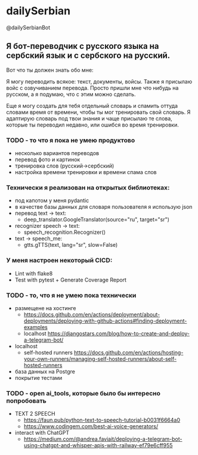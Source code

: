 # dailySerbian

@dailySerbianBot

## Я бот-переводчик с русского языка на сербский язык и с сербского на русский.

Вот что ты должен знать обо мне:

Я могу переводить всякое: текст, документы, войсы. Также я присылаю войс с озвучиванием перевода. Просто пришли мне что
нибудь на русском, а я подумаю, что с этим можно сделать.

Еще я могу создать для тебя отдельный словарь и спамить оттуда словами время от времени, чтобы ты мог тренировать свой
словарь. Я адаптирую словарь под твои знания и чаще присылаю те слова, которые ты переводил недавно, или ошибся во время
тренировки.

### TODO - то что я пока не умею продуктово

- несколько вариантов переводов
- перевод фото и картинок
- тренировка слов (русский->сербский)
- настройка времени тренировки и времени спама слов

### Технически я реализован на открытых библиотеках:

- под капотом у меня pydantic
- в качестве базы данных для словаря пользователя я использую json
- перевод text -> text:
    - deep_translator.GoogleTranslator(source="ru", target="sr")
- recognizer speech -> text:
    - speech_recognition.Recognizer()
- text -> speech_me:
    - gtts.gTTS(text, lang="sr", slow=False)

### У меня настроен некоторый CICD:

- Lint with flake8
- Test with pytest + Generate Coverage Report

### TODO - то, что я не умею пока технически

- размещене на хостинге
    - https://docs.github.com/en/actions/deployment/about-deployments/deploying-with-github-actions#finding-deployment-examples
    - localhost https://djangostars.com/blog/how-to-create-and-deploy-a-telegram-bot/
- localhost
    - self-hosted
      runners https://docs.github.com/en/actions/hosting-your-own-runners/managing-self-hosted-runners/about-self-hosted-runners
- база данных на Postgre
- покрытие тестами

### TODO - open ai_tools, которые было бы интересно попробовать

- TEXT 2 SPEECH
    - https://faun.pub/python-text-to-speech-tutorial-b0031f6664a0
    - https://www.codingem.com/best-ai-voice-generators/
- interact with ChatGPT
    - https://medium.com/@andrea.faviait/deploying-a-telegram-bot-using-chatgpt-and-whisper-apis-with-railway-ef79e6cff955
